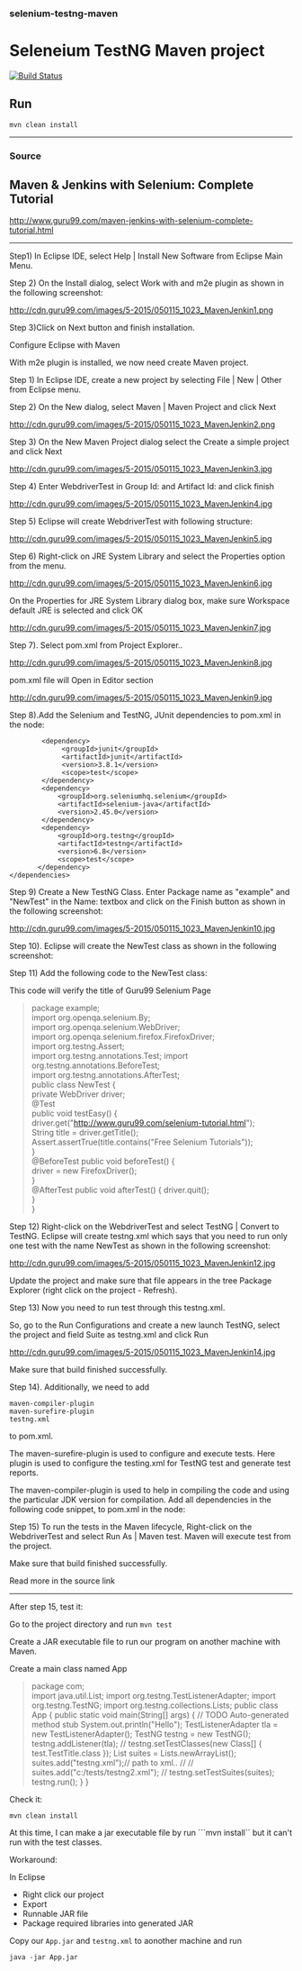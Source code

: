 ### selenium-testng-maven
# Seleneium TestNG Maven project

[![Build Status](https://buildhive.cloudbees.com/job/nguoianphu/job/selenium-testng-maven/badge/icon)](https://buildhive.cloudbees.com/job/nguoianphu/job/selenium-testng-maven/)

## Run
```mvn clean install```

---

### Source

## Maven & Jenkins with Selenium: Complete Tutorial 
http://www.guru99.com/maven-jenkins-with-selenium-complete-tutorial.html

---

Step1) In Eclipse IDE, select Help | Install New Software from Eclipse Main Menu.

Step 2) On the Install dialog, select Work with and m2e plugin as shown in the following screenshot: 

http://cdn.guru99.com/images/5-2015/050115_1023_MavenJenkin1.png

Step 3)Click on Next button and finish installation.

Configure Eclipse with Maven

With m2e plugin is installed, we now need create Maven project.

Step 1) In Eclipse IDE, create a new project by selecting File | New | Other from Eclipse menu.

Step 2) On the New dialog, select Maven | Maven Project and click Next 

http://cdn.guru99.com/images/5-2015/050115_1023_MavenJenkin2.png

Step 3) On the New Maven Project dialog select the Create a simple project and click Next 

http://cdn.guru99.com/images/5-2015/050115_1023_MavenJenkin3.jpg

Step 4) Enter WebdriverTest in Group Id: and Artifact Id: and click finish 

http://cdn.guru99.com/images/5-2015/050115_1023_MavenJenkin4.jpg

Step 5) Eclipse will create WebdriverTest with following structure: 

http://cdn.guru99.com/images/5-2015/050115_1023_MavenJenkin5.jpg

Step 6) Right-click on JRE System Library and select the Properties option from the menu. 

http://cdn.guru99.com/images/5-2015/050115_1023_MavenJenkin6.jpg

On the Properties for JRE System Library dialog box, make sure Workspace default JRE is selected and click OK 

http://cdn.guru99.com/images/5-2015/050115_1023_MavenJenkin7.jpg

Step 7). Select pom.xml from Project Explorer.. 

http://cdn.guru99.com/images/5-2015/050115_1023_MavenJenkin8.jpg

pom.xml file will Open in Editor section 

http://cdn.guru99.com/images/5-2015/050115_1023_MavenJenkin9.jpg

Step 8).Add the Selenium and TestNG, JUnit dependencies to pom.xml in the <project> node: 

```<dependencies>            
        <dependency>              
             <groupId>junit</groupId>                               
             <artifactId>junit</artifactId>                             
             <version>3.8.1</version>                               
             <scope>test</scope>                                
        </dependency>             
        <dependency>              
            <groupId>org.seleniumhq.selenium</groupId>                              
            <artifactId>selenium-java</artifactId>                              
            <version>2.45.0</version>                               
        </dependency>             
        <dependency>              
            <groupId>org.testng</groupId>                               
            <artifactId>testng</artifactId>                             
            <version>6.8</version>                              
            <scope>test</scope>                                     
       </dependency>              
</dependencies>
```


Step 9) Create a New TestNG Class. Enter Package name as "example" and "NewTest" in the Name: textbox and click on the Finish button as shown in the following screenshot: 

http://cdn.guru99.com/images/5-2015/050115_1023_MavenJenkin10.jpg

Step 10). Eclipse will create the NewTest class as shown in the following screenshot: 

Step 11) Add the following code to the NewTest class:

This code will verify the title of Guru99 Selenium Page 


> package example;     
import org.openqa.selenium.By;      
import org.openqa.selenium.WebDriver;       
import org.openqa.selenium.firefox.FirefoxDriver;       
import org.testng.Assert;       
import org.testng.annotations.Test; 
import org.testng.annotations.BeforeTest;   
import org.testng.annotations.AfterTest;        
public class NewTest {      
        private WebDriver driver;       
        @Test              
        public void testEasy() {    
            driver.get("http://www.guru99.com/selenium-tutorial.html");  
            String title = driver.getTitle();                
            Assert.assertTrue(title.contains("Free Selenium Tutorials"));       
        }   
        @BeforeTest
        public void beforeTest() {  
            driver = new FirefoxDriver();  
        }       
        @AfterTest
        public void afterTest() {
            driver.quit();          
        }       
}   


Step 12) Right-click on the WebdriverTest and select TestNG | Convert to TestNG.
Eclipse will create testng.xml which says that you need to run only one test with the name NewTest as shown in the following screenshot: 

http://cdn.guru99.com/images/5-2015/050115_1023_MavenJenkin12.jpg

Update the project and make sure that file appears in the tree Package Explorer (right click on the project - Refresh). 

Step 13) Now you need to run test through this testng.xml.

So, go to the Run Configurations and create a new launch TestNG, select the project and field Suite as testng.xml and click Run 

http://cdn.guru99.com/images/5-2015/050115_1023_MavenJenkin14.jpg

Make sure that build finished successfully.

Step 14). Additionally, we need to add

    maven-compiler-plugin
    maven-surefire-plugin
    testng.xml

to pom.xml.

The maven-surefire-plugin is used to configure and execute tests. Here plugin is used to configure the testing.xml for TestNG test and generate test reports.

The maven-compiler-plugin is used to help in compiling the code and using the particular JDK version for compilation. Add all dependencies in the following code snippet, to pom.xml in the <plugin> node: 

Step 15) To run the tests in the Maven lifecycle, Right-click on the WebdriverTest and select Run As | Maven test. Maven will execute test from the project. 

Make sure that build finished successfully. 

Read more in the source link

---

After step 15, test it:

Go to the project directory and run
```mvn test```

Create a JAR executable file to run our program on another machine with Maven.

Create a main class named App


> package com;   
import java.util.List; 
import org.testng.TestListenerAdapter; 
import org.testng.TestNG; 
import org.testng.collections.Lists; 
public class App { 
	public static void main(String[] args) { 
		// TODO Auto-generated method stub
		System.out.println("Hello");
		TestListenerAdapter tla = new TestListenerAdapter();
		TestNG testng = new TestNG();
		testng.addListener(tla);
		// testng.setTestClasses(new Class[] { test.TestTitle.class });
		List<String> suites = Lists.newArrayList();
		suites.add("testng.xml");// path to xml..
		// // suites.add("c:/tests/testng2.xml");
		//
		testng.setTestSuites(suites);
		testng.run();
	}
} 
 

 Check it:
 
 ```mvn clean install```
 
At this time, I can make a jar executable file by run ```mvn install`` but it can't run with the test classes.

Workaround:

 In Eclipse
 
 
 - Right click our project
 - Export
 - Runnable JAR file
 - Package required libraries into generated JAR
 
 
 
 Copy our ```App.jar``` and ```testng.xml``` to aonother machine and run
 
 ```java -jar App.jar```
